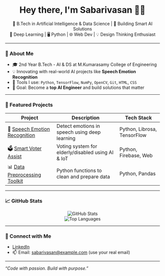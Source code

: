 <h1 align="center">Hey there, I'm Sabarivasan 👨‍💻</h1>

<p align="center">
  🚀 B.Tech in Artificial Intelligence & Data Science | 🎯 Building Smart AI Solutions<br>
  🧠 Deep Learning | 🖥️ Python | 🌐 Web Dev | 💡 Design Thinking Enthusiast
</p>

---

### 🌟 About Me

- 🎓 2nd Year B.Tech - AI & DS at M.Kumarasamy College of Engineering
- 💡 Innovating with real-world AI projects like **Speech Emotion Recognition**
- 🔧 Tools I use: `Python`, `TensorFlow`, `NumPy`, `OpenCV`, `Git`, `HTML`, `CSS`
- 🚀 Goal: Become a **top AI Engineer** and build solutions that matter

---

### 📌 Featured Projects

| Project | Description | Tech Stack |
|--------|-------------|------------|
| 🎤 [Speech Emotion Recognition](https://github.com/sabarivasan-j/speech-emotion-recognition) | Detect emotions in speech using deep learning | Python, Librosa, TensorFlow |
| 🗳️ [Smart Voter Assist](https://github.com/sabarivasan-j/smart-voter-assist) | Voting system for elderly/disabled using AI & IoT | Python, Firebase, Web |
| 📊 [Data Preprocessing Toolkit](https://github.com/sabarivasan-j/data-preprocessing-toolkit) | Python functions to clean and prepare data | Python, Pandas |

---

### 📈 GitHub Stats

<p align="center">
  <img src="https://github-readme-stats.vercel.app/api?username=sabarivasan-j&show_icons=true&theme=tokyonight" alt="GitHub Stats" />
  <br/>
  <img src="https://github-readme-stats.vercel.app/api/top-langs/?username=sabarivasan-j&layout=compact&theme=tokyonight" alt="Top Languages" />
</p>

---

### 🔗 Connect with Me

- [LinkedIn](https://www.linkedin.com/in/sabarivasan-j)
- 📫 Email: sabarivasan@example.com (use your real email)

---

*“Code with passion. Build with purpose.”*

<!--
**Sabarivasan-12/Sabarivasan-12** is a ✨ _special_ ✨ repository because its `README.md` (this file) appears on your GitHub profile.

Here are some ideas to get you started:

- 🔭 I’m currently working on ...
- 🌱 I’m currently learning ...
- 👯 I’m looking to collaborate on ...
- 🤔 I’m looking for help with ...
- 💬 Ask me about ...
- 📫 How to reach me: ...
- 😄 Pronouns: ...
- ⚡ Fun fact: ...
-->
